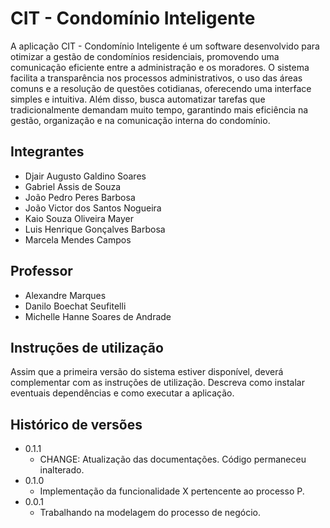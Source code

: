 # CIT - Condomínio Inteligente

A aplicação CIT - Condomínio Inteligente é um software desenvolvido para otimizar a gestão de condomínios residenciais, promovendo uma comunicação eficiente entre a administração e os moradores. O sistema facilita a transparência nos processos administrativos, o uso das áreas comuns e a resolução de questões cotidianas, oferecendo uma interface simples e intuitiva. Além disso, busca automatizar tarefas que tradicionalmente demandam muito tempo, garantindo mais eficiência na gestão, organização e na comunicação interna do condomínio.

## Integrantes

* Djair Augusto Galdino Soares
* Gabriel Assis de Souza
* João Pedro Peres Barbosa
* João Victor dos Santos Nogueira 
* Kaio Souza Oliveira Mayer
* Luis Henrique Gonçalves Barbosa
* Marcela Mendes Campos

## Professor

* Alexandre Marques
* Danilo Boechat Seufitelli
* Michelle Hanne Soares de Andrade

## Instruções de utilização

Assim que a primeira versão do sistema estiver disponível, deverá complementar com as instruções de utilização. Descreva como instalar eventuais dependências e como executar a aplicação.

## Histórico de versões

* 0.1.1
    * CHANGE: Atualização das documentações. Código permaneceu inalterado.
* 0.1.0
    * Implementação da funcionalidade X pertencente ao processo P.
* 0.0.1
    * Trabalhando na modelagem do processo de negócio.

